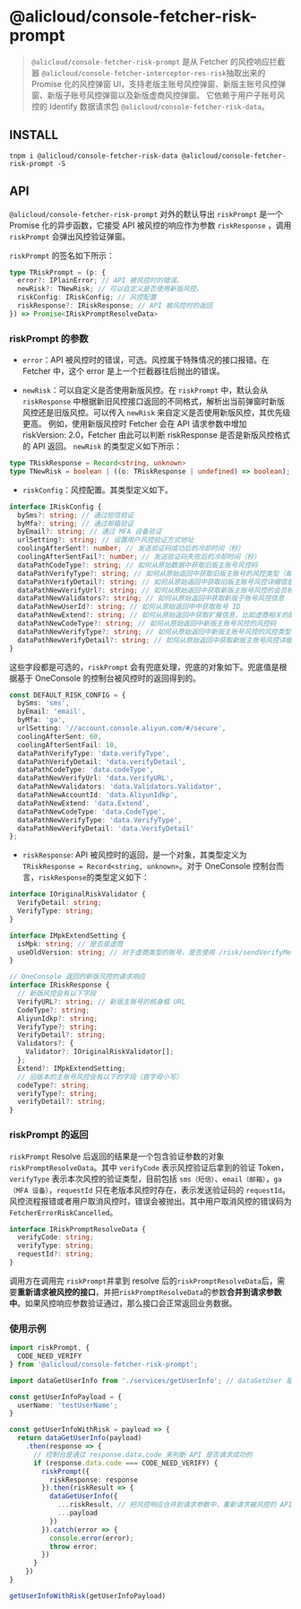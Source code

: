# @alicloud/console-fetcher-risk-prompt

> `@alicloud/console-fetcher-risk-prompt` 是从 Fetcher 的风控响应拦截器 `@alicloud/console-fetcher-interceptor-res-risk`抽取出来的 Promise 化的风控弹窗 UI，支持老版主账号风控弹窗、新版主账号风控弹窗、新版子账号风控弹窗以及新版虚商风控弹窗。
它依赖于用户子账号风控的 Identify 数据请求包 `@alicloud/console-fetcher-risk-data`。

## INSTALL

```shell
tnpm i @alicloud/console-fetcher-risk-data @alicloud/console-fetcher-risk-prompt -S
```

## API

`@alicloud/console-fetcher-risk-prompt` 对外的默认导出 `riskPrompt`  是一个 Promise 化的异步函数，它接受 API 被风控的响应作为参数 `riskResponse` ，调用 `riskPrompt` 会弹出风控验证弹窗。

`riskPrompt` 的签名如下所示：

```typescript
type TRiskPrompt = (p: {
  error?: IPlainError; // API 被风控时的错误。
  newRisk?: TNewRisk; // 可以自定义是否使用新版风控。
  riskConfig: IRiskConfig; // 风控配置
  riskResponse?: IRiskResponse; // API 被风控时的返回
}) => Promise<IRiskPromptResolveData>
```

### riskPrompt 的参数

- `error`：API 被风控时的错误，可选。风控属于特殊情况的接口报错。在 Fetcher 中，这个 error 是上一个拦截器往后抛出的错误。

- `newRisk`：可以自定义是否使用新版风控。在 `riskPrompt` 中，默认会从 `riskResponse` 中根据新旧风控接口返回的不同格式，解析出当前弹窗时新版风控还是旧版风控。可以传入 `newRisk` 来自定义是否使用新版风控，其优先级更高。
例如，使用新版风控时 Fetcher 会在 API 请求参数中增加 riskVersion: 2.0，Fetcher 由此可以判断 riskResponse 是否是新版风控格式的 API 返回。
`newRisk` 的类型定义如下所示：

```typescript
type TRiskResponse = Record<string, unknown>
type TNewRisk = boolean | ((o: TRiskResponse | undefined) => boolean);
```

- `riskConfig`：风控配置。其类型定义如下。

```typescript
interface IRiskConfig {
  bySms?: string; // 通过短信验证
  byMfa?: string; // 通过邮箱验证
  byEmail?: string; // 通过 MFA 设备验证
  urlSetting?: string; // 设置用户风控验证方式地址
  coolingAfterSent?: number; // 发送验证码成功后的冷却时间（秒）
  coolingAfterSentFail?: number; // 发送验证码失败后的冷却时间（秒）
  dataPathCodeType?: string; // 如何从原始数据中获取旧版主账号风控码
  dataPathVerifyType?: string; // 如何从原始返回中获取旧版主账号的风控类型（邮箱、手机或者 MFA）
  dataPathVerifyDetail?: string; // 如何从原始返回中获取旧版主账号风控详细信息（邮箱或手机）
  dataPathNewVerifyUrl?: string; // 如何从原始返回中获取新版主账号风控的会员核身 URL 
  dataPathNewValidators?: string; // 如何从原始返回中获取新版子账号风控信息
  dataPathNewUserId?: string; // 如何从原始返回中中获取账号 ID
  dataPathNewExtend?: string; // 如何从原始返回中获取扩展信息，比如虚商相关的配置信息
  dataPathNewCodeType?: string; // 如何从原始返回中新版主账号风控的风控码
  dataPathNewVerifyType?: string; // 如何从原始返回中新版主账号风控的风控类型
  dataPathNewVerifyDetail?: string; // 如何从原始返回中获取新版主账号风控详细信息（邮箱或手机）
}
```

这些字段都是可选的，`riskPrompt` 会有兜底处理，兜底的对象如下。兜底值是根据基于 OneConsole 的控制台被风控时的返回得到的。

```typescript
const DEFAULT_RISK_CONFIG = {
  bySms: 'sms',
  byEmail: 'email',
  byMfa: 'ga',
  urlSetting: '//account.console.aliyun.com/#/secure',
  coolingAfterSent: 60,
  coolingAfterSentFail: 10,
  dataPathVerifyType: 'data.verifyType',
  dataPathVerifyDetail: 'data.verifyDetail',
  dataPathCodeType: 'data.codeType',
  dataPathNewVerifyUrl: 'data.VerifyURL',
  dataPathNewValidators: 'data.Validators.Validator',
  dataPathNewAccountId: 'data.AliyunIdkp',
  dataPathNewExtend: 'data.Extend',
  dataPathNewCodeType: 'data.CodeType',
  dataPathNewVerifyType: 'data.VerifyType',
  dataPathNewVerifyDetail: 'data.VerifyDetail'
};
```

- `riskResponse`: API 被风控时的返回，是一个对象，其类型定义为 `TRiskResponse = Record<string, unknown>`。对于 OneConsole 控制台而言，`riskResponse`的类型定义如下：

```typescript
interface IOriginalRiskValidator {
  VerifyDetail: string;
  VerifyType: string;
}

interface IMpkExtendSetting {
  isMpk: string; // 是否是虚商
  useOldVersion: string; // 对于虚商类型的账号，是否使用 /risk/sendVerifyMessage.json 来发送验证码（降级情况）
}

// OneConsole 返回的新版风控的请求响应
interface IRiskResponse {
  // 新版风控会有以下字段
  VerifyURL?: string; // 新版主账号的核身框 URL
  CodeType?: string;
  AliyunIdkp?: string;
  VerifyType?: string;
  VerifyDetail?: string;
  Validators?: {
    Validator?: IOriginalRiskValidator[];
  };
  Extend?: IMpkExtendSetting;
  // 旧版本的主账号风控会有以下的字段（首字母小写）
  codeType?: string;
  verifyType?: string;
  verifyDetail?: string;
}
```

### riskPrompt 的返回

`riskPrompt` Resolve 后返回的结果是一个包含验证参数的对象 `riskPromptResolveData`。其中 `verifyCode` 表示风控验证后拿到的验证 Token，`verifyType` 表示本次风控的验证类型，目前包括 `sms（短信）`、`email（邮箱）`，`ga（MFA 设备）`，`requestId` 只在老版本风控时存在，表示发送验证码的 `requestId`。
风控流程报错或者用户取消风控时，错误会被抛出。其中用户取消风控的错误码为 `FetcherErrorRiskCancelled`。

```typescript
interface IRiskPromptResolveData {
  verifyCode: string;
  verifyType: string;
  requestId?: string;
}
```

调用方在调用完 `riskPrompt`并拿到 resolve 后的`riskPromptResolveData`后，需要**重新请求被风控的接口**，并把`riskPromptResolveData`的参数**合并到请求参数中**。如果风控响应参数验证通过，那么接口会正常返回业务数据。

### 使用示例

```typescript
import riskPrompt, {
  CODE_NEED_VERIFY
} from '@alicloud/console-fetcher-risk-prompt';

import dataGetUserInfo from './services/getUserInfo'; // dataGetUser 是一个控制台 API

const getUserInfoPayload = {
  userName: 'testUserName';
}

const getUserInfoWithRisk = payload => {
  return dataGetUserInfo(payload)
    .then(response => {
      // 控制台是通过 response.data.code 来判断 API 是否请求成功的
      if (response.data.code === CODE_NEED_VERIFY) {
        riskPrompt({
          riskResponse: response
        }).then(riskResult => {
          dataGetUserInfo({
            ...riskResult, // 把风控响应合并到请求参数中，重新请求被风控的 API
            ...payload
          })
        }).catch(error => {
          console.error(error);
          throw error;
        })
      }
    })
}

getUserInfoWithRisk(getUserInfoPayload)
```